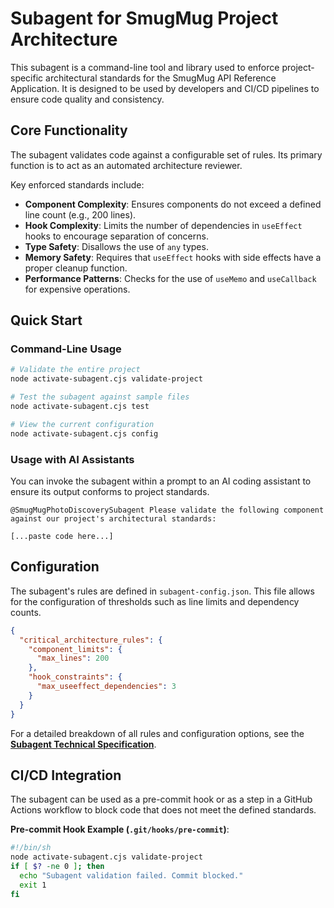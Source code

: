 # Subagent for SmugMug Project Architecture

This subagent is a command-line tool and library used to enforce project-specific architectural standards for the SmugMug API Reference Application. It is designed to be used by developers and CI/CD pipelines to ensure code quality and consistency.

## Core Functionality

The subagent validates code against a configurable set of rules. Its primary function is to act as an automated architecture reviewer.

Key enforced standards include:

-   **Component Complexity**: Ensures components do not exceed a defined line count (e.g., 200 lines).
-   **Hook Complexity**: Limits the number of dependencies in `useEffect` hooks to encourage separation of concerns.
-   **Type Safety**: Disallows the use of `any` types.
-   **Memory Safety**: Requires that `useEffect` hooks with side effects have a proper cleanup function.
-   **Performance Patterns**: Checks for the use of `useMemo` and `useCallback` for expensive operations.

## Quick Start

### Command-Line Usage

```bash
# Validate the entire project
node activate-subagent.cjs validate-project

# Test the subagent against sample files
node activate-subagent.cjs test

# View the current configuration
node activate-subagent.cjs config
```

### Usage with AI Assistants

You can invoke the subagent within a prompt to an AI coding assistant to ensure its output conforms to project standards.

```
@SmugMugPhotoDiscoverySubagent Please validate the following component against our project's architectural standards:

[...paste code here...]
```

## Configuration

The subagent's rules are defined in `subagent-config.json`. This file allows for the configuration of thresholds such as line limits and dependency counts.

```json
{
  "critical_architecture_rules": {
    "component_limits": {
      "max_lines": 200
    },
    "hook_constraints": {
      "max_useeffect_dependencies": 3
    }
  }
}
```

For a detailed breakdown of all rules and configuration options, see the **[Subagent Technical Specification](./SUBAGENT.md)**.

## CI/CD Integration

The subagent can be used as a pre-commit hook or as a step in a GitHub Actions workflow to block code that does not meet the defined standards.

**Pre-commit Hook Example (`.git/hooks/pre-commit`)**:

```bash
#!/bin/sh
node activate-subagent.cjs validate-project
if [ $? -ne 0 ]; then
  echo "Subagent validation failed. Commit blocked."
  exit 1
fi
```
